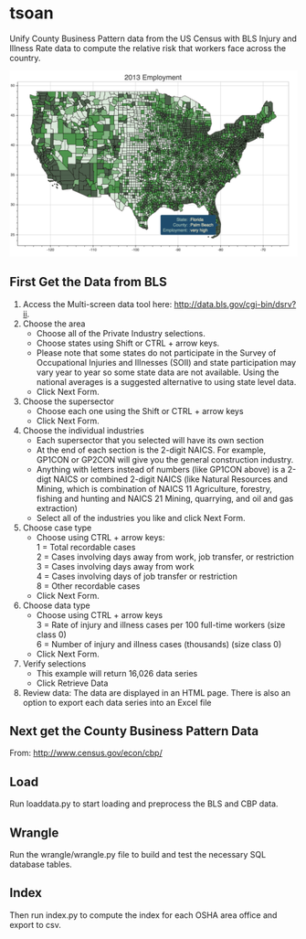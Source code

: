 # tsoan
Unify County Business Pattern data from the US Census with BLS Injury and Illness Rate data to compute the relative risk that workers face across the country.

![Employment Data Choropleth](https://github.com/oshadatasci/tsoan/blob/master/images/CBP_CHOROPLETH.png)

## First Get the Data from BLS    
1. Access the Multi-screen data tool here: http://data.bls.gov/cgi-bin/dsrv?ii.    
2. Choose the area    
	- Choose all of the Private Industry selections.    
	- Choose states using Shift or CTRL + arrow keys.    
	- Please note that some states do not participate in the Survey of Occupational Injuries and Illnesses (SOII) and state participation may vary year to year so some state data are not available. Using the national averages is a suggested alternative to using state level data.    
	- Click Next Form.
3. Choose the supersector    
	- Choose each one using the Shift or CTRL + arrow keys    
	- Click Next Form.    
4. Choose the individual industries    
	- Each supersector that you selected will have its own section    
	- At the end of each section is the 2-digit NAICS. For example, GP1CON or GP2CON will give you the general construction industry.    
	- Anything with letters instead of numbers (like GP1CON above) is a 2-digt NAICS or combined 2-digit NAICS (like Natural Resources and Mining, which is combination of NAICS 11 Agriculture, forestry, fishing and hunting and NAICS 21 Mining, quarrying, and oil and gas extraction)    
	- Select all of the industries you like and click Next Form.    
5. Choose case type    
	- Choose using CTRL + arrow keys:    
		1 = Total recordable cases    
		2 = Cases involving days away from work, job transfer, or restriction    
		3 = Cases involving days away from work    
		4 = Cases involving days of job transfer or restriction    
		8 = Other recordable cases    	
	- Click Next Form.    
6. Choose data type    
	- Choose using CTRL + arrow keys    
		3 = Rate of injury and illness cases per 100 full-time workers (size class 0)    
        6 = Number of injury and illness cases (thousands) (size class 0)    
	- Click Next Form.    
7. Verify selections    
	- This example will return 16,026 data series    
	- Click Retrieve Data    
8. Review data: The data are displayed in an HTML page. There is also an option to export each data series into an Excel file    

## Next get the County Business Pattern Data     
From: http://www.census.gov/econ/cbp/ 

## Load
Run loaddata.py to start loading and preprocess the BLS and CBP data.

## Wrangle
Run the wrangle/wrangle.py file to build and test the necessary SQL database tables.

## Index
Then run index.py to compute the index for each OSHA area office and export to csv.
